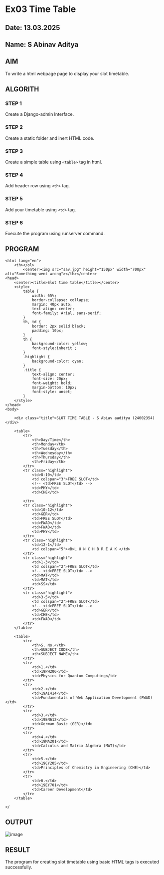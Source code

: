# Ex03 Time Table
## Date: 13.03.2025
## Name: S Abinav Aditya

## AIM
To write a html webpage page to display your slot timetable.

## ALGORITH
### STEP 1
Create a Django-admin Interface.

### STEP 2
Create a static folder and inert HTML code.

### STEP 3
Create a simple table using ```<table>``` tag in html.

### STEP 4
Add header row using ```<th>``` tag.

### STEP 5
Add your timetable using ```<td>``` tag.

### STEP 6
Execute the program using runserver command.

## PROGRAM
```
<html lang="en">
    <th></ol>
        <center><img src="sav.jpg" height="150px" width="700px" alt="Something went wrong"></th></center>
<head>
    <center><title>Slot time table</title></center>
    <style>
        table {
            width: 65%;
            border-collapse: collapse;
            margin: 40px auto;
            text-align: center;
            font-family: Arial, sans-serif;
        }
        th, td {
            border: 2px solid black;
            padding: 10px;
        }
        th {
            background-color: yellow;
            font-style:inherit ;
        }
        .highlight {
            background-color: cyan;
        }
        .title {
            text-align: center;
            font-size: 20px;
            font-weight: bold;
            margin-bottom: 10px;
            font-style: unset;
        }
    </style>
</head>
<body>

    <div class="title">SLOT TIME TABLE - S Abiav aaditya (24002354)</div>

    <table>
        <tr>
            <th>Day/Time</th>
            <th>Monday</th>
            <th>Tuesday</th>
            <th>Wednesday</th>
            <th>Thursday</th>
            <th>Friday</th>
        </tr>
        <tr class="highlight">
            <td>8-10</td>
            <td colspan="3">FREE SLOT</td>
            <!-- <td>FREE SLOT</td> -->
            <td>PHY</td>
            <td>CHE</td>
            
        </tr>
        <tr class="highlight">
            <td>10-12</td>
            <td>GER</td>
            <td>FREE SLOT</td>
            <td>FWAD</td>
            <td>FWAD</td>
            <td>PHY</td>
        </tr>
        <tr class="highlight">
            <td>12-1</td>
            <td colspan="5"><B>L U N C H B R E A K </td>
        </tr>
        <tr class="highlight">
            <td>1-3</td>
            <td colspan="2">FREE SLOT</td>
            <!-- <td>FREE SLOT</td> -->
            <td>MAT</td>
            <td>MAT</td>
            <td>SS</td>
        </tr>
        <tr class="highlight">
            <td>3-5</td>
            <td colspan="2">FREE SLOT</td>
            <!-- <td>FREE SLOT</td> -->
            <td>GER</td>
            <td>CHE</td>
            <td>FWAD</td>
        </tr>
    </table>

    <table>
        <tr>
            <th>S. No.</th>
            <th>SUBJECT CODE</th>
            <th>SUBJECT NAME</th>
        </tr>
        <tr>
            <td>1.</td>
            <td>19PH206</td>
            <td>Physics for Quantum Computing</td>
        </tr>
        <tr>
            <td>2.</td>
            <td>19AI414</td>
            <td>Fundamentals of Web Application Development (FWAD)</td>
        </tr>
        <tr>
            <td>3.</td>
            <td>19EN612</td>
            <td>German Basic (GER)</td>
        </tr>
        <tr>
            <td>4.</td>
            <td>19MA201</td>
            <td>Calculus and Matrix Algebra (MAT)</td>
        </tr>
        <tr>
            <td>5.</td>
            <td>19CY205</td>
            <td>Principles of Chemistry in Engineering (CHE)</td>
        </tr>
        <tr>
            <td>6.</td>
            <td>19EY701</td>
            <td>Career Development</td>
        </tr>
    </table>

</
```


## OUTPUT

![image](https://github.com/user-attachments/assets/70ed4492-5332-44cb-b6a0-2416bd0d6cf1)


## RESULT
The program for creating slot timetable using basic HTML tags is executed successfully.
